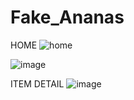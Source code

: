# Fake_Ananas

HOME
![home](https://user-images.githubusercontent.com/83651260/159151859-d6524422-20c8-4a4f-aa1b-afb4dcca16b3.png)

![image](https://user-images.githubusercontent.com/83651260/159151887-10394d4b-c031-43b3-94e2-c1b797c153e1.png)


ITEM DETAIL
![image](https://user-images.githubusercontent.com/83651260/159151920-83ebe886-7ff5-4959-8387-5d2c2abd5911.png)
